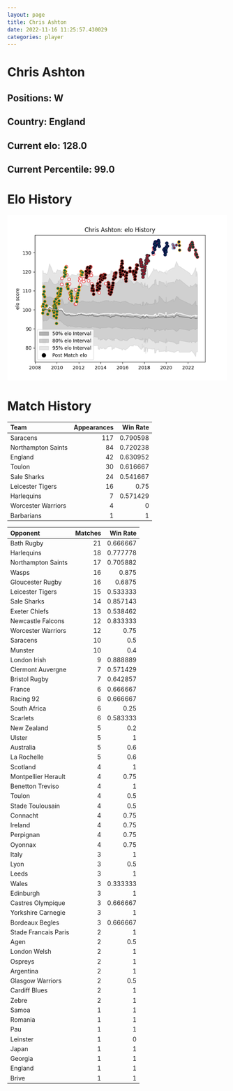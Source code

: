 ```yaml
---  
layout: page  
title: Chris Ashton  
date: 2022-11-16 11:25:57.430029  
categories: player  
---
```

# Chris Ashton

## Positions: W

## Country: England

## Current elo: 128.0

## Current Percentile: 99.0

# Elo History


![elo history](history_ChrisAshton.png)
# Match History


| Team               |   Appearances |   Win Rate |
|:-------------------|--------------:|-----------:|
| Saracens           |           117 |   0.790598 |
| Northampton Saints |            84 |   0.720238 |
| England            |            42 |   0.630952 |
| Toulon             |            30 |   0.616667 |
| Sale Sharks        |            24 |   0.541667 |
| Leicester Tigers   |            16 |   0.75     |
| Harlequins         |             7 |   0.571429 |
| Worcester Warriors |             4 |   0        |
| Barbarians         |             1 |   1        |

| Opponent             |   Matches |   Win Rate |
|:---------------------|----------:|-----------:|
| Bath Rugby           |        21 |   0.666667 |
| Harlequins           |        18 |   0.777778 |
| Northampton Saints   |        17 |   0.705882 |
| Wasps                |        16 |   0.875    |
| Gloucester Rugby     |        16 |   0.6875   |
| Leicester Tigers     |        15 |   0.533333 |
| Sale Sharks          |        14 |   0.857143 |
| Exeter Chiefs        |        13 |   0.538462 |
| Newcastle Falcons    |        12 |   0.833333 |
| Worcester Warriors   |        12 |   0.75     |
| Saracens             |        10 |   0.5      |
| Munster              |        10 |   0.4      |
| London Irish         |         9 |   0.888889 |
| Clermont Auvergne    |         7 |   0.571429 |
| Bristol Rugby        |         7 |   0.642857 |
| France               |         6 |   0.666667 |
| Racing 92            |         6 |   0.666667 |
| South Africa         |         6 |   0.25     |
| Scarlets             |         6 |   0.583333 |
| New Zealand          |         5 |   0.2      |
| Ulster               |         5 |   1        |
| Australia            |         5 |   0.6      |
| La Rochelle          |         5 |   0.6      |
| Scotland             |         4 |   1        |
| Montpellier Herault  |         4 |   0.75     |
| Benetton Treviso     |         4 |   1        |
| Toulon               |         4 |   0.5      |
| Stade Toulousain     |         4 |   0.5      |
| Connacht             |         4 |   0.75     |
| Ireland              |         4 |   0.75     |
| Perpignan            |         4 |   0.75     |
| Oyonnax              |         4 |   0.75     |
| Italy                |         3 |   1        |
| Lyon                 |         3 |   0.5      |
| Leeds                |         3 |   1        |
| Wales                |         3 |   0.333333 |
| Edinburgh            |         3 |   1        |
| Castres Olympique    |         3 |   0.666667 |
| Yorkshire Carnegie   |         3 |   1        |
| Bordeaux Begles      |         3 |   0.666667 |
| Stade Francais Paris |         2 |   1        |
| Agen                 |         2 |   0.5      |
| London Welsh         |         2 |   1        |
| Ospreys              |         2 |   1        |
| Argentina            |         2 |   1        |
| Glasgow Warriors     |         2 |   0.5      |
| Cardiff Blues        |         2 |   1        |
| Zebre                |         2 |   1        |
| Samoa                |         1 |   1        |
| Romania              |         1 |   1        |
| Pau                  |         1 |   1        |
| Leinster             |         1 |   0        |
| Japan                |         1 |   1        |
| Georgia              |         1 |   1        |
| England              |         1 |   1        |
| Brive                |         1 |   1        |